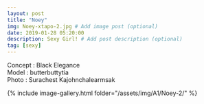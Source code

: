 ```yaml
---
layout: post
title: "Noey"
img: Noey-xtapo-2.jpg # Add image post (optional)
date: 2019-01-28 05:20:00
description: Sexy Girl! # Add post description (optional)
tag: [sexy]
---
```

Concept : Black Elegance  
Model : butterbuttytia  
Photo : Surachest Kajohnchalearmsak          


{% include image-gallery.html folder="/assets/img/A1/Noey-2/" %}
